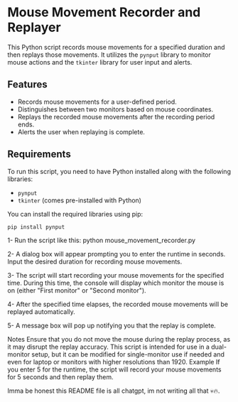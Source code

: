 # Mouse Movement Recorder and Replayer

This Python script records mouse movements for a specified duration and then replays those movements. It utilizes the `pynput` library to monitor mouse actions and the `tkinter` library for user input and alerts.

## Features

- Records mouse movements for a user-defined period.
- Distinguishes between two monitors based on mouse coordinates.
- Replays the recorded mouse movements after the recording period ends.
- Alerts the user when replaying is complete.

## Requirements

To run this script, you need to have Python installed along with the following libraries:

- `pynput`
- `tkinter` (comes pre-installed with Python)

You can install the required libraries using pip:

```bash
pip install pynput
```
1- Run the script like this:
python mouse_movement_recorder.py

2- A dialog box will appear prompting you to enter the runtime in seconds. Input the desired duration for recording mouse movements.

3- The script will start recording your mouse movements for the specified time. During this time, the console will display which monitor the mouse is on (either "First monitor" or "Second monitor").

4- After the specified time elapses, the recorded mouse movements will be replayed automatically.

5- A message box will pop up notifying you that the replay is complete.

Notes
Ensure that you do not move the mouse during the replay process, as it may disrupt the replay accuracy.
This script is intended for use in a dual-monitor setup, but it can be modified for single-monitor use if needed and even for laptop or monitors with higher resolutions than 1920.
Example
If you enter 5 for the runtime, the script will record your mouse movements for 5 seconds and then replay them.


Imma be honest this README file is all chatgpt, im not writing all that 💀🔥.

